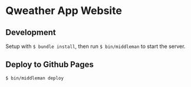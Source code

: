 # Qweather App Website

## Development

Setup with `$ bundle install`, then run `$ bin/middleman` to start the
server.

## Deploy to Github Pages

`$ bin/middleman deploy`

